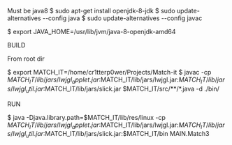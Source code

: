 Must be java8
$ sudo apt-get install openjdk-8-jdk
$ sudo update-alternatives --config java
$ sudo update-alternatives --config javac

$ export JAVA_HOME=/usr/lib/jvm/java-8-openjdk-amd64

BUILD

From root dir

$ export MATCH_IT=/home/cr1tterp0wer/Projects/Match-it
$ javac -cp $MATCH_IT/lib/jars/lwjgl_applet.jar:$MATCH_IT/lib/jars/lwjgl.jar:$MATCH_IT/lib/jars/lwjgl_util.jar:$MATCH_IT/lib/jars/slick.jar $MATCH_IT/src/**/*.java -d ./bin/

RUN

$ java -Djava.library.path=$MATCH_IT/lib/res/linux -cp $MATCH_IT/lib/jars/lwjgl_applet.jar:$MATCH_IT/lib/jars/lwjgl.jar:$MATCH_IT/lib/jars/lwjgl_util.jar:$MATCH_IT/lib/jars/slick.jar:$MATCH_IT/bin MAIN.Match3

